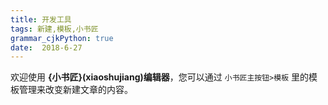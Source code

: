 ```yaml
---
title: 开发工具
tags: 新建,模板,小书匠
grammar_cjkPython: true
date:  2018-6-27
---
```



欢迎使用 **{小书匠}(xiaoshujiang)编辑器**，您可以通过 `小书匠主按钮>模板` 里的模板管理来改变新建文章的内容。